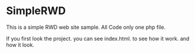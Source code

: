 # SimpleRWD
This is a simple RWD web site sample. All Code only one php file.

If you first look the project. you can see index.html. to see how it work. and how it look.
